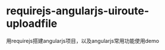 requirejs-angularjs-uiroute-uploadfile
======================================

用requirejs搭建angularjs项目，以及angularjs常用功能使用demo
